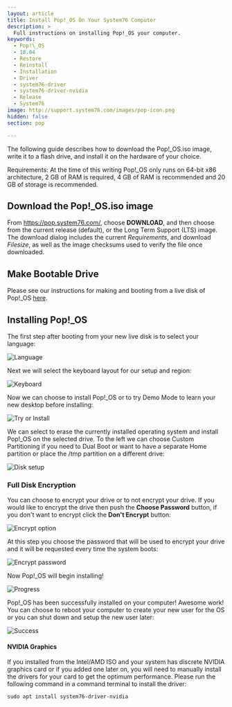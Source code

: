```yaml
---
layout: article
title: Install Pop!_OS On Your System76 Computer
description: >
  Full instructions on installing Pop!_OS your computer.
keywords:
  - Pop!\_OS
  - 18.04
  - Restore
  - Reinstall
  - Installation
  - Driver
  - system76-driver
  - system76-driver-nvidia
  - Release
  - System76
image: http://support.system76.com/images/pop-icon.png
hidden: false
section: pop

---
```


The following guide describes how to download the Pop!\_OS.iso image, write it to a flash drive, and install it on the hardware of your choice.

Requirements: At the time of this writing Pop!\_OS only runs on 64-bit x86 architecture, 2 GB of RAM is required, 4 GB of RAM is recommended and 20 GB of storage is recommended.

## Download the Pop!\_OS.iso image
From https://pop.system76.com/, choose **DOWNLOAD**, and then choose from the current release (default), or the Long Term Support (LTS) image. The download dialog includes the current _Requirements_, and download _Filesize_, as well as the image checksums used to verify the file once downloaded.

## Make Bootable Drive

Please see our instructions for making and booting from a live disk of Pop!\_OS [here](/articles/live-disk/).

## Installing Pop!\_OS

The first step after booting from your new live disk is to select your language:

![Language](/images/install-pop/1_language-cropped.png)

Next we will select the keyboard layout for our setup and region:

![Keyboard](/images/install-pop/2_keyboard-cropped.png)

Now we can choose to install Pop!\_OS or to try Demo Mode to learn your new desktop before installing:

![Try or Install](/images/install-pop/3_try_or_install-cropped.png)

We can select to erase the currently installed operating system and install Pop!\_OS on the selected drive. To the left we can choose Custom Partitioning if you need to Dual Boot or want to have a separate Home partition or place the /tmp partition on a different drive:

![Disk setup](/images/install-pop/4_disk-cropped.png)

### Full Disk Encryption

You can choose to encrypt your drive or to not encrypt your drive. If you would like to encrypt the drive then push the **Choose Password** button, if you don't want to encrypt click the **Don't Encrypt** button:

![Encrypt option](/images/install-pop/5_encrypt_notice-cropped.png)

At this step you choose the password that will be used to encrypt your drive and it will be requested every time the system boots:

![Encrypt password](/images/install-pop/6_encrypt_password-cropped.png)

Now Pop!\_OS will begin installing!

![Progress](/images/install-pop/7_progress-cropped.png)

Pop!\_OS has been successfully installed on your computer! Awesome work! You can choose to reboot your computer to create your new user for the OS or you can shut down and setup the new user later:

![Success](/images/install-pop/8_success-cropped.png)


#### NVIDIA Graphics

If you installed from the Intel/AMD ISO and your system has discrete NVIDIA graphics card or if you added one later on, you will need to manually install the drivers for your card to get the optimum performance. Please run the following command in a command terminal to install the driver:

```
sudo apt install system76-driver-nvidia
```
